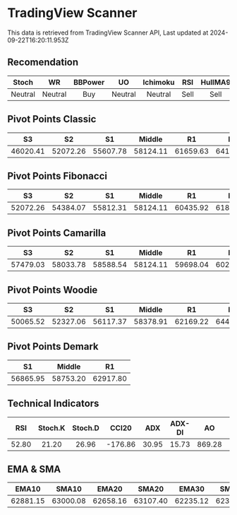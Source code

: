 # TradingView Scanner
This data is retrieved from TradingView Scanner API, Last updated at 2024-09-22T16:20:11.953Z

## Recomendation
| Stoch | WR | BBPower | UO | Ichimoku | RSI | HullMA9 |
| :---: | :---: | :---: | :---: | :---: | :---: | :---: |
| Neutral | Neutral | Buy | Neutral | Neutral | Sell | Sell |

## Pivot Points Classic
| S3 | S2 | S1 | Middle | R1 | R2 | R3 |
| :---: | :---: | :---: | :---: | :---: | :---: | :---: |
| 46020.41 | 52072.26 | 55607.78 | 58124.11 | 61659.63 | 64175.96 | 70227.81 |

## Pivot Points Fibonacci
| S3 | S2 | S1 | Middle | R1 | R2 | R3 |
| :---: | :---: | :---: | :---: | :---: | :---: | :---: |
| 52072.26 | 54384.07 | 55812.31 | 58124.11 | 60435.92 | 61864.16 | 64175.96 |

## Pivot Points Camarilla
| S3 | S2 | S1 | Middle | R1 | R2 | R3 |
| :---: | :---: | :---: | :---: | :---: | :---: | :---: |
| 57479.03 | 58033.78 | 58588.54 | 58124.11 | 59698.04 | 60252.80 | 60807.55 |

## Pivot Points Woodie
| S3 | S2 | S1 | Middle | R1 | R2 | R3 |
| :---: | :---: | :---: | :---: | :---: | :---: | :---: |
| 50065.52 | 52327.06 | 56117.37 | 58378.91 | 62169.22 | 64430.76 | 68221.07 |

## Pivot Points Demark
| S1 | Middle | R1 |
| :---: | :---: | :---: |
| 56865.95 | 58753.20 | 62917.80 |

## Technical Indicators
| RSI | Stoch.K | Stoch.D | CCI20 | ADX | ADX-DI | AO | Mom | MACD | MACD | W.R | HullMA9 |
| :---: | :---: | :---: | :---: | :---: | :---: | :---: | :---: | :---: | :---: | :---: | :---: |
| 52.80 | 21.20 | 26.96 | -176.86 | 30.95 | 15.73 | 869.28 | -332.92 | 460.74 | 669.69 | -83.03 | 62587.13 |

## EMA & SMA
| EMA10 | SMA10 | EMA20 | SMA20 | EMA30 | SMA30 | EMA50 | SMA50 | EMA100 | SMA100 | EMA200 | SMA200 |
| :---: | :---: | :---: | :---: | :---: | :---: | :---: | :---: | :---: | :---: | :---: | :---: |
| 62881.15 | 63000.08 | 62658.16 | 63107.40 | 62235.12 | 62378.80 | 61402.01 | 61158.83 | 60217.37 | 58855.55 | 59817.10 | 59460.40 |